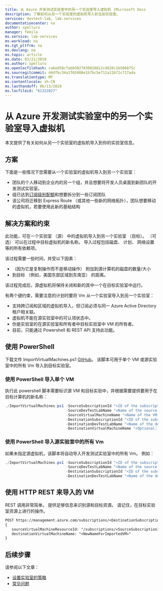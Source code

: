 ```yaml
---
title: 从 Azure 开发测试实验室中的另一个实验室导入虚拟机 |Microsoft Docs
description: 了解如何从另一个实验室的虚拟机导入到当前实验室。
services: devtest-lab, lab-services
documentationcenter: na
author: spelluru
manager: femila
ms.service: lab-services
ms.workload: na
ms.tgt_pltfrm: na
ms.devlang: na
ms.topic: article
ms.date: 03/21/2019
ms.author: spelluru
ms.openlocfilehash: ca6ed58cfabb5027830828812c4820c1b586875c
ms.sourcegitcommit: d4dfbc34a1f03488e1b7bc5e711a11b72c717ada
ms.translationtype: MT
ms.contentlocale: zh-CN
ms.lasthandoff: 06/13/2019
ms.locfileid: "61322827"
---
```

# <a name="import-virtual-machines-from-another-lab-in-azure-devtest-labs"></a>从 Azure 开发测试实验室中的另一个实验室导入虚拟机
本文提供了有关如何从另一个实验室的虚拟机导入到你的实验室信息。

## <a name="scenarios"></a>方案
下面是一些情况下您需要从一个实验室的虚拟机导入到另一个实验室：

- 团队的个人移动到企业内的另一个组，并且想要将开发人员桌面到新团队的开发测试实验室。
- 组已达到[订阅级别配额](../azure-subscription-service-limits.md)和想要拆分到一些订阅团队
- 该公司将迁移到 Express Route （或其他一些新的网络拓扑），团队想要移动的虚拟机，若要使用此新的基础结构

## <a name="solution-and-constraints"></a>解决方案和约束
此功能，可在一个实验室 （源） 中的虚拟机导入到另一个实验室 （目标）。 （可选） 可以在过程中目标虚拟机的新名称。 导入过程包括磁盘、 计划、 网络设置等的所有依赖项。

该过程需要一些时间，并受以下因素：

- （因为它是复制操作而不是移动操作） 附加到源计算机的磁盘的数量/大小
- 到目标 （例如，美国东部区域到东南亚） 的距离。

该过程完成后，源虚拟机将保持关闭和新的其中一个在目标实验室中运行。

有两个键约束，需要注意的计划时要将 Vm 从一个实验室导入到另一个实验室：

- 支持跨订阅和区域的虚拟机导入，但订阅必须与同一 Azure Active Directory 租户相关联。
- 虚拟机不能在源实验室中的可认领状态中。
- 你是实验室的在源实验室和所有者中目标实验室中 VM 的所有者。
- 目前，只能通过 Powershell 和 REST API 支持此功能。

## <a name="use-powershell"></a>使用 PowerShell
下载文件 ImportVirtualMachines.ps1 [GitHub](https://github.com/Azure/azure-devtestlab/tree/master/samples/DevTestLabs/Scripts/ImportVirtualMachines)。 该脚本可用于单个 VM 或源实验室中的所有 Vm 导入到目标实验室。

### <a name="use-powershell-to-import-a-single-vm"></a>使用 PowerShell 导入单个 VM
执行此 powershell 脚本需要标识源 VM 和目标实验中，并根据需要提供要用于在目标计算机的新名称：

```powershell
./ImportVirtualMachines.ps1 -SourceSubscriptionId "<ID of the subscription that contains the source lab>" `
                            -SourceDevTestLabName "<Name of the source lab>" `
                            -SourceVirtualMachineName "<Name of the VM to be imported from the source lab> " `
                            -DestinationSubscriptionId "<ID of the subscription that contians the destination lab>" `
                            -DestinationDevTestLabName "<Name of the destination lab>" `
                            -DestinationVirtualMachineName "<Optional: specify a new name for the imported VM in the destination lab>"
```

### <a name="use-powershell-to-import-all-vms-in-the-source-lab"></a>使用 PowerShell 导入源实验室中的所有 Vm
如果未指定源虚拟机，该脚本将自动导入开发测试实验室中的所有 Vm。  例如：

```powershell
./ImportVirtualMachines.ps1 -SourceSubscriptionId "<ID of the subscription that contains the source lab>" `
                            -SourceDevTestLabName "<Name of the source lab>" `
                            -DestinationSubscriptionId "<ID of the subscription that contians the destination lab>" `
                            -DestinationDevTestLabName "<Name of the destination lab>"
```

## <a name="use-http-rest-to-import-a-vm"></a>使用 HTTP REST 来导入的 VM
REST 调用非常简单。 提供足够信息来识别源和目标资源。 请记住，在目标实验室资源上进行的操作。

```REST
POST https://management.azure.com/subscriptions/<DestinationSubscriptionID>/resourceGroups/<DestinationResourceGroup>/providers/Microsoft.DevTestLab/labs/<DestinationLab>/ImportVirtualMachine?api-version=2017-04-26-preview
{
   sourceVirtualMachineResourceId: "/subscriptions/<SourceSubscriptionID>/resourcegroups/<SourceResourceGroup>/providers/microsoft.devtestlab/labs/<SourceLab>/virtualmachines/<NameofVMTobeImported>",
   destinationVirtualMachineName: "<NewNameForImportedVM>"
}
```

## <a name="next-steps"></a>后续步骤
请参阅以下文章：

- [设置实验室的策略](devtest-lab-get-started-with-lab-policies.md)
- [常见问题](devtest-lab-faq.md)
